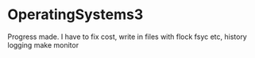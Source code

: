 # OperatingSystems3
Progress made.
I have to fix cost,
write in files with flock fsyc etc, history logging
make monitor